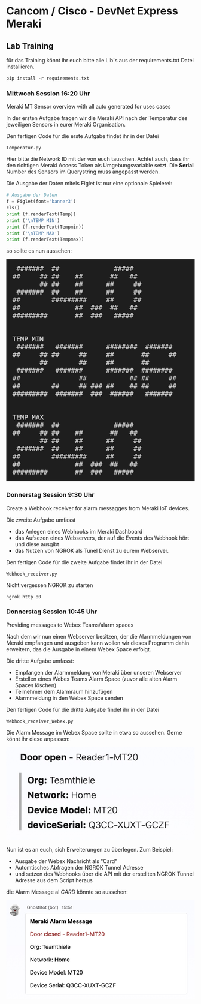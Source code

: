 # Cancom / Cisco - DevNet Express Meraki 
## Lab Training

für das Training könnt ihr euch bitte alle Lib´s aus der requirements.txt Datei installieren.

```shell
pip install -r requirements.txt
```



### Mittwoch Session 16:20 Uhr
Meraki MT Sensor overview with all auto generated for uses cases

In der ersten Aufgabe fragen wir die Meraki API nach der Temperatur des jeweiligen Sensors in eurer Meraki Organisation.

Den fertigen Code für die erste Aufgabe findet ihr in der Datei 
```
Temperatur.py
```
Hier bitte die Network ID mit der von euch tauschen. Achtet auch, dass ihr den richtigen Meraki Access Token als Umgebungsvariable setzt. Die **Serial** Number des Sensors im Querystring muss angepasst werden.

Die Ausgabe der Daten mitels Figlet ist nur eine optionale Spielerei:
```Python
# Ausgabe der Daten 
f = Figlet(font='banner3')
cls()
print (f.renderText(Temp))
print ('\nTEMP MIN')
print (f.renderText(Tempmin))
print ('\nTEMP MAX')
print (f.renderText(Tempmax))
```

so sollte es nun aussehen:
<p align="center"> 
<img src="./Temperatur.jpg">
</p>



### Donnerstag Session 9:30 Uhr
Create a Webhook receiver for alarm messagges from Meraki IoT devices.

Die zweite Aufgabe umfasst 
* das Anlegen eines Webhooks im Meraki Dashboard
* das Aufsezen eines Webservers, der auf die Events des Webhook hört und diese ausgibt
* das Nutzen von NGROK als Tunel Dienst zu eurem Webserver.

Den fertigen Code für die zweite Aufgabe findet ihr in der Datei 
```
Webhook_receiver.py
```

Nicht vergessen NGROK zu starten

```shell
ngrok http 80

```



### Donnerstag Session 10:45 Uhr
Providing messages to Webex Teams/alarm spaces

Nach dem wir nun einen Webserver besitzen, der die Alarmmeldungen von Meraki empfangen und ausgeben kann wollen wir dieses Programm dahin erweitern, das die Ausgabe in einem Webex Space erfolgt.

Die dritte Aufgabe umfasst:
* Empfangen der Alarmmeldung von Meraki über unseren Webserver
* Erstellen eines Webex Teams Alarm Space (zuvor alle alten Alarm Spaces löschen)
* Teilnehmer dem Alarmraum hinzufügen
* Alarmmeldung in den Webex Space senden

Den fertigen Code für die dritte Aufgabe findet ihr in der Datei 
```
Webhook_receiver_Webex.py
```

Die Alarm Message im Webex Space sollte in etwa so aussehen. Gerne könnt ihr diese anpassen:
<p align="center"> 
<img src="./Alarmmessage.jpg">
</p>


Nun ist es an euch, sich Erweiterungen zu überlegen. Zum Beispiel:
* Ausgabe der Webex Nachricht als "Card"
* Automtisches Abfragen der NGROK Tunnel Adresse
* und setzen des Webhooks über die API mit der erstellten NGROK Tunnel Adresse aus dem Script heraus

die Alarm Message al *CARD* könnte so aussehen:
<p align="center"> 
<img src="./Alarmmessage_card.jpg">
</p>

